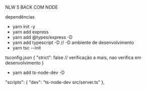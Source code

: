 NLW 5 BACK COM NODE

dependências

- yarn init -y
- yarn add express
- yarn add @types/express -D
- yarn add typescript -D // -D ambiente de desenvolvimento
- yarn tsc --init

tsconfig.json {
"strict": false // verificação a mais, nao verifica em desenvolvimento
}

- yarn add ts-node-dev -D

"scripts": {
"dev": "ts-node-dev src/server.ts"
},
